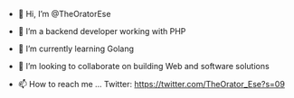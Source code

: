 - 👋 Hi, I’m @TheOratorEse
- 👀 I’m a backend developer working with PHP
- 🌱 I’m currently learning Golang 
- 💞️ I’m looking to collaborate on building Web and software solutions

- 📫 How to reach me ...
Twitter: https://twitter.com/TheOrator_Ese?s=09

<!---
TheOratorEse/TheOratorEse is a ✨ special ✨ repository because its `README.md` (this file) appears on your GitHub profile.
You can click the Preview link to take a look at your changes.
--->
